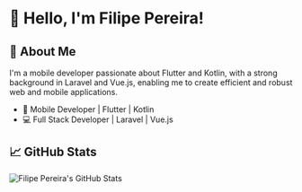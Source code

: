 # 👋 Hello, I'm Filipe Pereira!

## 🚀 About Me

I'm a mobile developer passionate about Flutter and Kotlin, with a strong background in Laravel and Vue.js, enabling me to create efficient and robust web and mobile applications.

- 💼 Mobile Developer | Flutter | Kotlin
- 💻 Full Stack Developer | Laravel | Vue.js

## 📈 GitHub Stats

![Filipe Pereira's GitHub Stats](https://github-readme-stats.vercel.app/api?username=FilipeMMPereira&show_icons=true&theme=dark&count_private=true)
